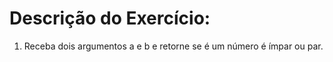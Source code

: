 # Descrição do Exercício:

1. Receba dois argumentos a e b e retorne se é um número é ímpar ou par.
